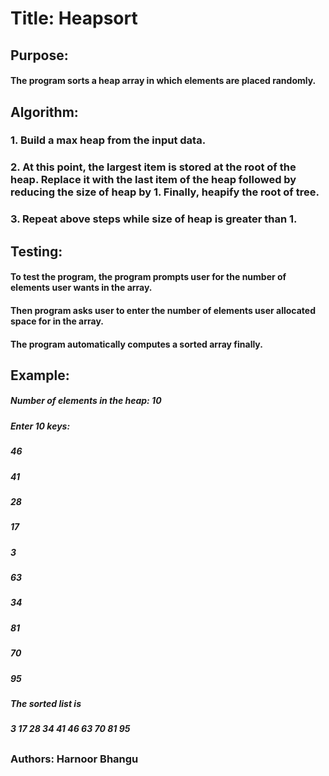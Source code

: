 # Title: Heapsort
## Purpose: 
#### The program sorts a heap array in which elements are placed randomly.
## Algorithm:
### 1. Build a max heap from the input data.
### 2. At this point, the largest item is stored at the root of the heap. Replace it with the last item of the heap followed by reducing the size of heap by 1. Finally, heapify the root of tree.
### 3. Repeat above steps while size of heap is greater than 1.

## Testing:
#### To test the program, the program prompts user for the number of elements user wants in the array.
#### Then program asks user to enter the number of elements user allocated space for in the array.
#### The program automatically computes a sorted array finally.
## Example:
##### Number of elements in the heap: 10
##### Enter 10 keys:
##### 46
##### 41
##### 28
##### 17
##### 3
##### 63
##### 34
##### 81
##### 70
##### 95
##### The sorted list is 
##### 3 17 28 34 41 46 63 70 81 95
## 
## 
### Authors: Harnoor Bhangu
